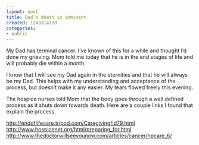 ```yaml
---
layout: post
title: Dad's death is imminent
created: 1243314138
categories:
- public
---
```

My Dad has terminal cancer.  I’ve known of this for a while and thought I’d done my grieving.  Mom told me today that he is in the end stages of life and will probably die within a month.  

I know that I will see my Dad again in the eternities and that he will always be my Dad.  This helps with my understanding and acceptance of the process, but doesn’t make it any easier.  My tears flowed freely this evening.

The hospice nurses told Mom that the body goes through a well defined process as it shuts down towards death.  Here are a couple links I found that explain the process.

http://endoflifecare.tripod.com/Caregiving/id79.html
http://www.hospicenet.org/html/preparing_for.html
http://www.thedoctorwillseeyounow.com/articles/cancer/hpcare_6/
